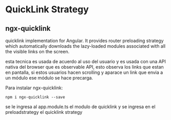 # QuickLink Strategy
## ngx-quicklink

quicklink implementation for Angular. It provides router preloading strategy which automatically downloads the lazy-loaded modules associated with all the visible links on the screen.

esta tecnica es usada de acuerdo al uso del usuario y es usada con una API nativa del browser que es observable API, esto observa los links que estan en pantalla, si estos usuarios hacen scrolling y aparace un link que envia a un módulo ese módulo se hace precarga.

Para instalar ngx-quicklink:

```
npm i ngx-quicklink --save
```

se le ingresa al app.module.ts el modulo de quicklink y se ingresa en el preloadstrategy el quicklink strategy